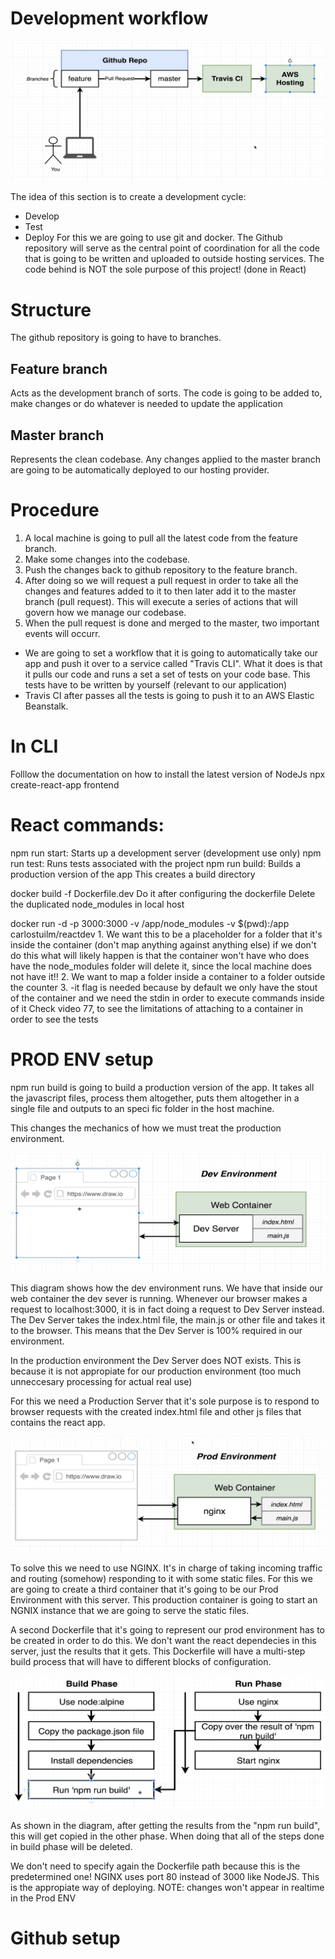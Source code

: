 # Development workflow

![alt text](image-3.png)

The idea of this section is to create a development cycle:
- Develop
- Test
- Deploy 
For this we are going to use git and docker. The Github repository will serve as the
central point of coordination for all the code that is going to be written and uploaded
to outside hosting services. The code behind is NOT the sole purpose of this project! 
(done in React)

# Structure
The github repository is going to have to branches. 
## Feature branch
Acts as the development branch of sorts. The code is going to be added to, make changes or
do whatever is needed to update the application
## Master branch 
Represents the clean codebase. Any changes applied to the master branch are going to be 
automatically deployed to our hosting provider.

# Procedure
1. A local machine is going to pull all the latest code from the feature branch.
2. Make some changes into the codebase.
3. Push the changes back to github repository to the feature branch. 
4. After doing so we will request a pull request in order to take all the changes and features added to it to then later add it to the master branch (pull request). This will execute a series of actions that will govern how we manage our codebase. 
5. When the pull request is done and merged to the master, two important events will occurr.
- We are going to set a workflow that it is going to automatically take our app and push it
over to a service called "Travis CLI". What it does is that it pulls our code and runs a set
a set of tests on your code base. This tests have to be written by yourself (relevant to our
application)
- Travis CI after passes all the tests is going to push it to an AWS Elastic Beanstalk.

# In CLI
Folllow the documentation on how to install the latest version of NodeJs
npx create-react-app frontend

# React commands:
npm run start: Starts up a development server (development use only) 
npm run test: Runs tests associated with the project
npm run build: Builds a production version of the app
    This creates a build directory

docker build -f Dockerfile.dev
    Do it after configuring the dockerfile
    Delete the duplicated node_modules in local host

docker run -d -p 3000:3000 -v /app/node_modules -v $(pwd):/app carlostuilm/reactdev
    1. We want this to be a placeholder for a folder that it's inside the container 
    (don't map anything against anything else)
        if we don't do this what will likely happen is that the container won't have
        who does have the node_modules folder will delete it, since the local machine
        does not have it!!
    2. We want to map a folder inside a container to a folder outside the counter
    3. -it flag is needed because by default we only have the stout of the container
    and we need the stdin in order to execute commands inside of it
        Check video 77, to see the limitations of attaching to a container in order to
        see the tests

# PROD ENV setup

npm run build is going to build a production version of the app. It takes all the javascript
files, process them altogether, puts them altogether in a single file and outputs to an speci
fic folder in the host machine. 

This changes the mechanics of how we must treat the production environment.

![alt text](image.png)

This diagram shows how the dev environment runs. We have that inside our web container the 
dev sever is running. Whenever our browser makes a request to localhost:3000, it is in fact
doing a request to Dev Server instead. The Dev Server takes the index.html file, the main.js or
other file and takes it to the browser. This means that the Dev Server is 100% required in our
environment.

In the production environment the Dev Server does NOT exists. This is because it is not appropiate
for our production environment (too much unneccesary processing for actual real use)

For this we need a Production Server that it's sole purpose is to respond to browser requests with
the created index.html file and other js files that contains the react app. 

![alt text](image-1.png)

To solve this we need to use NGINX. It's in charge of taking incoming traffic and routing (somehow)
responding to it with some static files. For this we are going to create a third container that it's
going to be our Prod Environment with this server. This production container is going to start an
NGNIX instance that we are going to serve the static files. 

A second Dockerfile that it's going to represent our prod environment has to be created in order to 
do this. We don't want the react dependecies in this server, just the results that it gets. This
Dockerfile will have a multi-step build process that will have to different blocks of configuration.

![alt text](image-2.png)

As shown in the diagram, after getting the results from the "npm run build", this will get copied
in the other phase. When doing that all of the steps done in build phase will be deleted.  

We don't need to specify again the Dockerfile path because this is the predetermined one!
NGINX uses port 80 instead of 3000 like NodeJS. This is the appropiate way of deploying.
NOTE: changes won't appear in realtime in the Prod ENV

# Github setup



